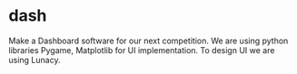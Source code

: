 # dash
Make a Dashboard software for our next competition.
We are using python libraries Pygame, Matplotlib for UI implementation.
To design UI we are using Lunacy.
